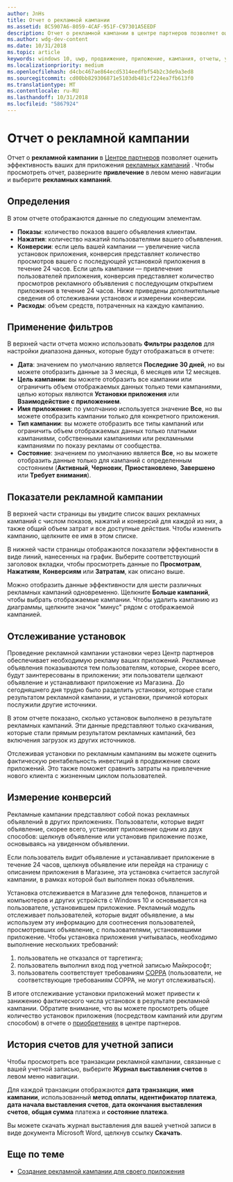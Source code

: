 ```yaml
---
author: JnHs
title: Отчет о рекламной кампании
ms.assetid: 8C5907A6-8059-4CAF-951F-C97301A5EEDF
description: Отчет о рекламной кампании в центре партнеров позволяет оценить эффективность Ваших рекламных кампаний для приложения.
ms.author: wdg-dev-content
ms.date: 10/31/2018
ms.topic: article
keywords: windows 10, uwp, продвижение, приложение, кампания, отчеты, установки
ms.localizationpriority: medium
ms.openlocfilehash: d4cbc467ae864ecd5314eedfbf54b2c3de9a3ed8
ms.sourcegitcommit: cd00bb829306871e5103db481cf224ea7fb613f0
ms.translationtype: MT
ms.contentlocale: ru-RU
ms.lasthandoff: 10/31/2018
ms.locfileid: "5867924"
---
```

# <a name="ad-campaign-report"></a>Отчет о рекламной кампании

Отчет о **рекламной кампании** в [Центре партнеров](https://partner.microsoft.com/dashboard) позволяет оценить эффективность ваших для приложения [рекламных кампаний](create-an-ad-campaign-for-your-app.md) . Чтобы просмотреть отчет, разверните **привлечение** в левом меню навигации и выберите **рекламных кампаний**.

## <a name="definitions"></a>Определения

В этом отчете отображаются данные по следующим элементам.

-   **Показы**: количество показов вашего объявления клиентам.
-   **Нажатия**: количество нажатий пользователями вашего объявления.
-   **Конверсии**: если цель вашей кампании — увеличение числа установок приложения, конверсия представляет количество просмотров вашего с последующей установкой приложения в течение 24 часов. Если цель кампании — привлечение пользователей приложения, конверсия представляет количество просмотров рекламного объявления с последующим открытием приложения в течение 24 часов. Ниже приведены дополнительные сведения об отслеживании установок и измерении конверсии.
-   **Расходы**: объем средств, потраченных на каждую кампанию.

## <a name="apply-filters"></a>Применение фильтров

В верхней части отчета можно использовать **Фильтры разделов** для настройки диапазона данных, которые будут отображаться в отчете:

-   **Дата**: значением по умолчанию является **Последние 30 дней**, но вы можете отобразить данные за 3 месяца, 6 месяцев или 12 месяцев.
-   **Цель кампании**: вы можете отобразить все кампании или ограничить объем отображаемых данных только теми кампаниями, целью которых являются **Установки приложения** или **Взаимодействие с приложением**.
-   **Имя приложения**: по умолчанию используется значение **Все**, но вы можете отобразить кампании только для конкретного приложения.
-   **Тип кампании**: вы можете отобразить все типы кампаний или ограничить объем отображаемых данных только платными кампаниями, собственными кампаниями или рекламными кампаниями по показу рекламы от сообщества.
-   **Состояние**: значением по умолчанию является **Все**, но вы можете отобразить данные только для кампаний с определенным состоянием (**Активный**, **Черновик**, **Приостановлено**, **Завершено** или **Требует внимания**).


## <a name="ad-campaign-metrics"></a>Показатели рекламной кампании

В верхней части страницы вы увидите список ваших рекламных кампаний с числом показов, нажатий и конверсий для каждой из них, а также общий объем затрат и все доступные действия. Чтобы изменить кампанию, щелкните ее имя в этом списке.

В нижней части страницы отображаются показатели эффективности в виде линий, нанесенных на график. Выберите соответствующий заголовок вкладки, чтобы просмотреть данные по **Просмотрам**, **Нажатиям**, **Конверсиям** или **Затратам**, как описано выше.

Можно отобразить данные эффективности для шести различных рекламных кампаний одновременно. Щелкните **Больше кампаний**, чтобы выбрать отображаемые кампании. Чтобы удалить кампанию из диаграммы, щелкните значок "минус" рядом с отображаемой кампанией.


## <a name="install-tracking"></a>Отслеживание установок

Проведение рекламной кампании установки через Центр партнеров обеспечивает необходимую рекламу ваших приложений. Рекламные объявления показываются тем пользователям, которые, скорее всего, будут заинтересованы в приложении; эти пользователи щелкают объявление и устанавливают приложение из Магазина. До сегодняшнего дня трудно было разделить установки, которые стали результатом рекламной кампании, и установки, причиной которых послужили другие источники.

В этом отчете показано, сколько установок выполнено в результате рекламных кампаний. Эти данные представляют только скачивания, которые стали прямым результатом рекламных кампаний, без включения загрузок из других источников.

Отслеживая установки по рекламным кампаниям вы можете оценить фактическую рентабельность инвестиций в продвижение своих приложений. Это также поможет сравнить затраты на привлечение нового клиента с жизненным циклом пользователей.


## <a name="measuring-conversions"></a>Измерение конверсий

Рекламные кампании представляют собой показ рекламных объявлений в других приложениях. Пользователи, которые видят объявление, скорее всего, установят приложение одним из двух способов: щелкнув объявление или установив приложение позже, основываясь на увиденном объявлении.

Если пользователь видит объявление и устанавливает приложение в течение 24 часов, щелкнув объявление или перейдя на страницу с описанием приложения в Магазине, эта установка считается заслугой кампании, в рамках которой был выполнен показ объявления.

Установка отслеживается в Магазине для телефонов, планшетов и компьютеров и других устройств с Windows 10 и основывается на пользователе, установившем приложение. Рекламный модуль отслеживает пользователей, которые видят объявление, а мы используем эту информацию для соотнесения пользователей, просмотревших объявление, с пользователями, установившими приложение. Чтобы установка приложения учитывалась, необходимо выполнение нескольких требований:

1.  пользователь не отказался от таргетинга;
2.  пользователь выполнил вход под учетной записью Майкрософт;
3.  пользователь соответствует требованиям [COPPA](http://go.microsoft.com/fwlink?LinkId=536558) (пользователи, не соответствующие требованиям COPPA, не могут отслеживаться).

В итоге отслеживание установки приложений может привести к занижению фактического числа установок в результате рекламной кампании. Обратите внимание, что вы можете просмотреть общее количество установок приложения (посредством кампаний или другим способом) в отчете о [приобретениях](acquisitions-report.md) в центре партнеров.


## <a name="account-billing-history"></a>История счетов для учетной записи

Чтобы просмотреть все транзакции рекламной кампании, связанные с вашей учетной записью, выберите **Журнал выставления счетов** в левом меню навигации.

Для каждой транзакции отображаются **дата транзакции**, **имя кампании**, использованный **метод оплаты**, **идентификатор платежа**, **дата начала выставления счетов**, **дата окончания выставления счетов**, **общая сумма** платежа и **состояние платежа**.

Вы можете скачать журнал выставления для вашей учетной записи в виде документа Microsoft Word, щелкнув ссылку **Скачать**.

## <a name="related-topics"></a>Еще по теме

* [Создание рекламной кампании для своего приложения](create-an-ad-campaign-for-your-app.md)

 

 
